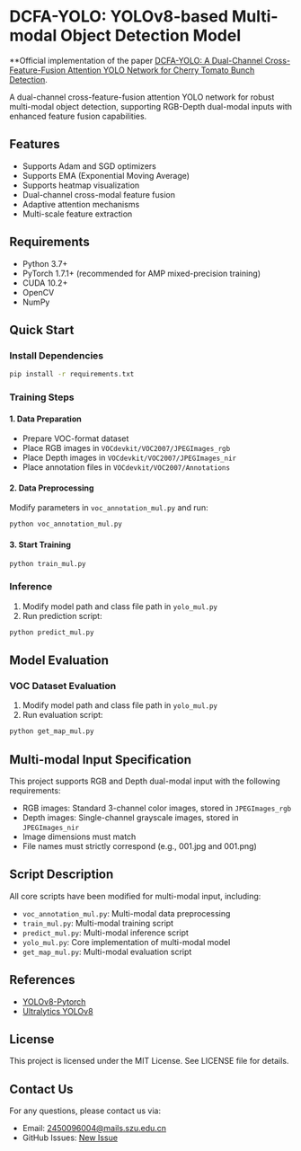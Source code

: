 # DCFA-YOLO: YOLOv8-based Multi-modal Object Detection Model

**Official implementation of the paper [DCFA-YOLO: A Dual-Channel Cross-Feature-Fusion Attention YOLO Network for Cherry Tomato Bunch Detection](https://www.mdpi.com/2077-0472/15/3/271).

A dual-channel cross-feature-fusion attention YOLO network for robust multi-modal object detection, supporting RGB-Depth dual-modal inputs with enhanced feature fusion capabilities.

## Features
- Supports Adam and SGD optimizers
- Supports EMA (Exponential Moving Average)
- Supports heatmap visualization
- Dual-channel cross-modal feature fusion
- Adaptive attention mechanisms
- Multi-scale feature extraction
  
## Requirements
- Python 3.7+
- PyTorch 1.7.1+ (recommended for AMP mixed-precision training)
- CUDA 10.2+
- OpenCV
- NumPy

## Quick Start

### Install Dependencies
```bash
pip install -r requirements.txt
```

### Training Steps
#### 1. Data Preparation
- Prepare VOC-format dataset
- Place RGB images in `VOCdevkit/VOC2007/JPEGImages_rgb`
- Place Depth images in `VOCdevkit/VOC2007/JPEGImages_nir`
- Place annotation files in `VOCdevkit/VOC2007/Annotations`

#### 2. Data Preprocessing
Modify parameters in `voc_annotation_mul.py` and run:
```python
python voc_annotation_mul.py
```

#### 3. Start Training
```python
python train_mul.py
```

### Inference
1. Modify model path and class file path in `yolo_mul.py`
2. Run prediction script:
```python
python predict_mul.py
```

## Model Evaluation
### VOC Dataset Evaluation
1. Modify model path and class file path in `yolo_mul.py`
2. Run evaluation script:
```python
python get_map_mul.py
```

## Multi-modal Input Specification
This project supports RGB and Depth dual-modal input with the following requirements:
- RGB images: Standard 3-channel color images, stored in `JPEGImages_rgb`
- Depth images: Single-channel grayscale images, stored in `JPEGImages_nir`
- Image dimensions must match
- File names must strictly correspond (e.g., 001.jpg and 001.png)

## Script Description
All core scripts have been modified for multi-modal input, including:
- `voc_annotation_mul.py`: Multi-modal data preprocessing
- `train_mul.py`: Multi-modal training script
- `predict_mul.py`: Multi-modal inference script
- `yolo_mul.py`: Core implementation of multi-modal model
- `get_map_mul.py`: Multi-modal evaluation script

## References
- [YOLOv8-Pytorch](https://github.com/bubbliiiing/yolov8-pytorch )
- [Ultralytics YOLOv8](https://github.com/ultralytics/ultralytics )

## License
This project is licensed under the MIT License. See LICENSE file for details.

## Contact Us
For any questions, please contact us via:
- Email: 2450096004@mails.szu.edu.cn
- GitHub Issues: [New Issue](https://github.com/heitieya/DCFA-YOLO/issues )
